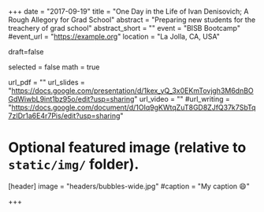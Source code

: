 +++
date = "2017-09-19"
title = "One Day in the Life of Ivan Denisovich; A Rough Allegory for Grad School"
abstract = "Preparing new students for the treachery of grad school"
abstract_short = ""
event = "BISB Bootcamp"
#event_url = "https://example.org"
location = "La Jolla, CA, USA"

draft=false

selected = false
math = true

url_pdf = ""
url_slides = "https://docs.google.com/presentation/d/1kex_yQ_3x0EKmTovjgh3M6dnBOGdWiwbL9int1bz95o/edit?usp=sharing"
url_video = ""
#url_writing = "https://docs.google.com/document/d/1OIq9gKWtqZuT8GD8ZJfQ37k7SbTq7zIDr1a6E4r7Pis/edit?usp=sharing"

# Optional featured image (relative to `static/img/` folder).
[header]
image = "headers/bubbles-wide.jpg"
#caption = "My caption :smile:"

+++

